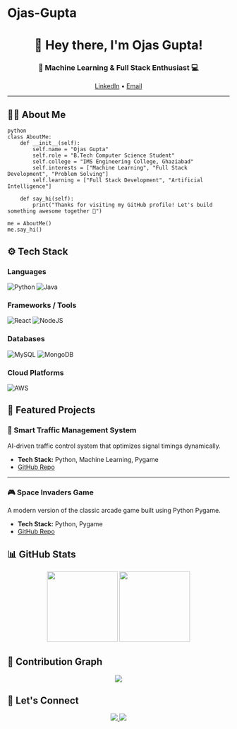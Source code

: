 # Ojas-Gupta
<!-- Banner -->
<h1 align="center">👋 Hey there, I'm Ojas Gupta!</h1>
<h3 align="center">🚀 Machine Learning & Full Stack Enthusiast 💻</h3>

<p align="center">
  <a href="http://www.linkedin.com/in/ojas-gupta-883804278/">LinkedIn</a> •
  <a href="mailto:ojasgupta2003@gmail.com">Email</a>
</p>

---

## 🧑‍💻 About Me

```
python
class AboutMe:
    def __init__(self):
        self.name = "Ojas Gupta"
        self.role = "B.Tech Computer Science Student"
        self.college = "IMS Engineering College, Ghaziabad"
        self.interests = ["Machine Learning", "Full Stack Development", "Problem Solving"]
        self.learning = ["Full Stack Development", "Artificial Intelligence"]
    
    def say_hi(self):
        print("Thanks for visiting my GitHub profile! Let's build something awesome together 🚀")

me = AboutMe()
me.say_hi()
```

## ⚙️ Tech Stack

### **Languages**
![Python](https://img.shields.io/badge/Python-3776AB?style=for-the-badge&logo=python&logoColor=white)
![Java](https://img.shields.io/badge/Java-ED8B00?style=for-the-badge&logo=openjdk&logoColor=white)

### **Frameworks / Tools**
![React](https://img.shields.io/badge/React-61DAFB?style=for-the-badge&logo=react&logoColor=black)
![NodeJS](https://img.shields.io/badge/Node.js-339933?style=for-the-badge&logo=nodedotjs&logoColor=white)

### **Databases**
![MySQL](https://img.shields.io/badge/MySQL-4479A1?style=for-the-badge&logo=mysql&logoColor=white)
![MongoDB](https://img.shields.io/badge/MongoDB-4EA94B?style=for-the-badge&logo=mongodb&logoColor=white)

### **Cloud Platforms**
![AWS](https://img.shields.io/badge/AWS-232F3E?style=for-the-badge&logo=amazonaws&logoColor=white)

## 📂 Featured Projects

### 🚦 Smart Traffic Management System
AI-driven traffic control system that optimizes signal timings dynamically.
- **Tech Stack:** Python, Machine Learning, Pygame  
- [GitHub Repo](https://github.com/ojas-03/STMS)

---

### 🎮 Space Invaders Game
A modern version of the classic arcade game built using Python Pygame.
- **Tech Stack:** Python, Pygame  
- [GitHub Repo](https://github.com/ojas-03/Space-Invaders-Pygame-)


## 📊 GitHub Stats
<p align="center">
  <img src="https://github-readme-stats.vercel.app/api?username=ojas-03&show_icons=true&theme=tokyonight" height="160"/>
  <img src="https://github-readme-stats.vercel.app/api/top-langs/?username=ojas-03&layout=compact&theme=tokyonight" height="160"/>
</p>

## 🚀 Contribution Graph
<p align="center">
  <img src="https://github-readme-activity-graph.vercel.app/graph?username=ojas-03&theme=tokyo-night" />
</p>

## 🤝 Let's Connect
<p align="center">
  <a href="YOUR_LINKEDIN_URL">
    <img src="https://img.shields.io/badge/LinkedIn-0077B5?style=for-the-badge&logo=linkedin&logoColor=white" />
  </a>
  <a href="mailto:YOUR_EMAIL@gmail.com">
    <img src="https://img.shields.io/badge/Email-D14836?style=for-the-badge&logo=gmail&logoColor=white" />
  </a>
</p>
